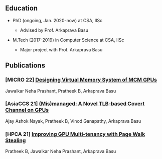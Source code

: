 ## Education

- PhD (ongoing, Jan. 2020-now) at CSA, IISc
  - Advised by Prof. Arkaprava Basu

- M.Tech (2017-2019) in Computer Science at CSA, IISc
  - Major project with Prof. Arkaprava Basu

## Publications

<h3> <strong> [MICRO 22] </strong> <a href="https://www.csa.iisc.ac.in/~arkapravab/papers.html" title="MICRO 22"> Designing Virtual Memory System of MCM GPUs  </a> </h3>
Jawalkar Neha Prashant, Pratheek B, Arkaprava Basu 

<h3> <strong> [AsiaCCS 21] </strong> <a href="https://www.csa.iisc.ac.in/~arkapravab/papers/asiaCCS21_GPUTLBChannel.pdf" title="AsiaCCS 21">(Mis)managed: A Novel TLB-based Covert Channel on GPUs </a> </h3>
Ajay Ashok Nayak, Pratheek B, Vinod Ganapathy, Arkaprava Basu

<h3> <strong> [HPCA 21] </strong> <a href="https://www.csa.iisc.ac.in/~arkapravab/papers/hpca21_DWS.pdf" title="HPCA 21"> Improving GPU Multi-tenancy with Page Walk Stealing </a> </h3>
Pratheek B, Jawalkar Neha Prashant, Arkaprava Basu
